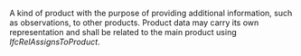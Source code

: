 A kind of product with the purpose of providing additional information, such as observations,  to other products. Product data may carry its own representation and shall be related to the main product using _IfcRelAssignsToProduct_.
